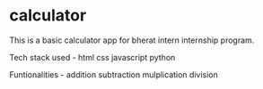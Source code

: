 # calculator
This is a basic calculator app for bherat intern internship program.


Tech stack used -
                 html
                 css 
                 javascript
                 python


Funtionalities - 
                addition 
                subtraction 
                mulplication 
                division
                 
